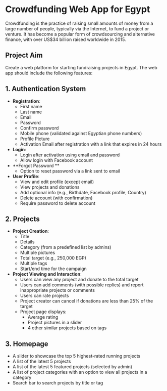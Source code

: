 # Crowdfunding Web App for Egypt

Crowdfunding is the practice of raising small amounts of money from a large number of people, typically via the Internet, to fund a project or venture. It has become a popular form of crowdsourcing and alternative finance, with over US$34 billion raised worldwide in 2015.

## Project Aim
Create a web platform for starting fundraising projects in Egypt. The web app should include the following features:

## 1. Authentication System
- **Registration**:
  - First name
  - Last name
  - Email
  - Password
  - Confirm password
  - Mobile phone (validated against Egyptian phone numbers)
  - Profile Picture
  - Activation Email after registration with a link that expires in 24 hours
- **Login**:
  - Login after activation using email and password
  -  Allow login with Facebook account
- **Forgot Password **
  - Option to reset password via a link sent to email
- **User Profile**:
  - View and edit profile (except email)
  - View projects and donations
  - Add optional info (e.g., Birthdate, Facebook profile, Country)
  - Delete account (with confirmation)
  - Require password to delete account

## 2. Projects
- **Project Creation**:
  - Title
  - Details
  - Category (from a predefined list by admins)
  - Multiple pictures
  - Total target (e.g., 250,000 EGP)
  - Multiple tags
  - Start/end time for the campaign
- **Project Viewing and Interaction**:
  - Users can view any project and donate to the total target
  - Users can add comments (with possible replies) and report inappropriate projects or comments
  - Users can rate projects
  - Project creator can cancel if donations are less than 25% of the target
  - Project page displays:
    - Average rating
    - Project pictures in a slider
    - 4 other similar projects based on tags

## 3. Homepage
- A slider to showcase the top 5 highest-rated running projects
- A list of the latest 5 projects
- A list of the latest 5 featured projects (selected by admin)
- A list of project categories with an option to view all projects in a category
- Search bar to search projects by title or tag
